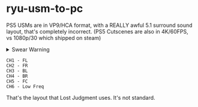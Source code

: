 # ryu-usm-to-pc

PS5 USMs are in VP9/HCA format, with a REALLY awful 5.1 surround sound layout, that's completely incorrect.
(PS5 Cutscenes are also in 4K/60FPS, vs 1080p/30 which shipped on steam)
<details>
  <summary>Swear Warning</summary>
WHY THE FUCK DID YOU DO THIS RGG, WHY DIDN'T YOU BAKE VP9 SUPPORT INTO THE PC PORT??? PLEASE FIX THIS SERIOUSLY. THE CUTSCENES ARE SMALLER ON PS5 DESPITE BEING HIGHER QUALITY. 
</details>

```
CH1 - FL
CH2 - FR
CH3 - BL
CH4 - BR
CH5 - FC
CH6 - Low Freq
```

That's the layout that Lost Judgment uses. It's not standard.